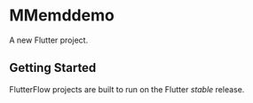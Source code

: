 # MMemddemo

A new Flutter project.

## Getting Started

FlutterFlow projects are built to run on the Flutter _stable_ release.
